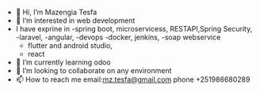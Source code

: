 - 👋 Hi, I’m Mazengia Tesfa
- 👀 I’m interested in web development
- I have exprine in
  -spring boot, microservicess, RESTAPI,Spring Security,
  -laravel,
  -angular,
  -devops -docker, jenkins,
  -soap webservice
  - flutter and android studio,
  - react
- 🌱 I’m currently learning odoo
- 💞️ I’m looking to collaborate on any environment
- 📫 How to reach me email:mz.tesfa@gmail.com phone +251986680289

<!---
mazengia/mazengia is a ✨ special ✨ repository because its `README.md` (this file) appears on your GitHub profile.
You can click the Preview link to take a look at your changes.
--->
